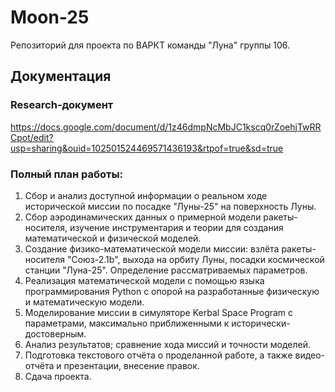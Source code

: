 # Moon-25
Репозиторий для проекта по ВАРКТ команды "Луна" группы 106.
## Документация
### Research-документ
https://docs.google.com/document/d/1z46dmpNcMbJC1kscq0rZoehjTwRRCpot/edit?usp=sharing&ouid=102501524469571436193&rtpof=true&sd=true
### Полный план работы:
1. Сбор и анализ доступной информации о реальном ходе исторической миссии по посадке "Луны-25" на поверхность Луны.
2. Сбор аэродинамических данных о примерной модели ракеты-носителя, изучение инструментария и теории для создания математической и физической моделей.
3. Создание физико-математической модели миссии: взлёта ракеты-носителя "Союз-2.1b", выхода на орбиту Луны, посадки космической станции "Луна-25". Определение рассматриваемых параметров.
4. Реализация математической модели с помощью языка программирования Python с опорой на разработанные физическую и математическую модели.
5. Моделирование миссии в симуляторе Kerbal Space Program с параметрами, максимально приближенными к исторически-достоверным.
6. Анализ результатов; сравнение хода миссий и точности моделей.
7. Подготовка текстового отчёта о проделанной работе, а также видео-отчёта и презентации, внесение правок.
8. Сдача проекта.
